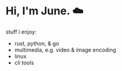 # Hi, I'm June. ☁️

stuff i enjoy:
- rust, python, & go
- multimedia, e.g. video & image encoding
- linux
- cli tools
